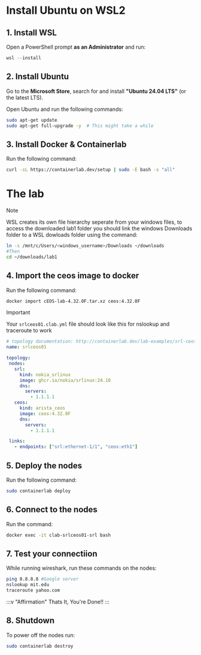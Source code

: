 # Install Ubuntu on WSL2

## 1. Install WSL

Open a PowerShell prompt **as an Administrator** and run:

```powershell
wsl --install
```

## 2. Install Ubuntu

Go to the **Microsoft Store**, search for and install **"Ubuntu 24.04 LTS"** (or the latest LTS).

Open Ubuntu and run the following commands:

```bash
sudo apt-get update
sudo apt-get full-upgrade -y  # This might take a while
```

## 3. Install Docker & Containerlab

Run the following command:

```bash
curl -sL https://containerlab.dev/setup | sudo -E bash -s "all"
```

# The lab

>[!NOTE]
> WSL creates its own file hierarchy seperate from your windows files, to access the downloaded lab1 folder you should link the windows Downloads folder to a WSL dowloads folder using the command:
>```bash
>ln -s /mnt/c/Users/<windows_username>/Downloads ~/downloads
>#Then
>cd ~/downloads/lab1
>```
## 4. Import the ceos image to docker

Run the following command:

```bash
docker import cEOS-lab-4.32.0F.tar.xz ceos:4.32.0F
```
>[!IMPORTANT]
>Your ```srlceos01.clab.yml``` file should look like this for nslookup and traceroute to work
>```yaml
># topology documentation: http://containerlab.dev/lab-examples/srl-ceos/
>name: srlceos01
>
>topology:
>  nodes:
>    srl:
>      kind: nokia_srlinux
>      image: ghcr.io/nokia/srlinux:24.10
>      dns:
>        servers:
>          - 1.1.1.1
>    ceos:
>      kind: arista_ceos
>      image: ceos:4.32.0F
>      dns:
>        servers:
>          - 1.1.1.1
>
>  links:
>    - endpoints: ["srl:ethernet-1/1", "ceos:eth1"]
>```

## 5. Deploy the nodes

Run the following command:

```bash
sudo containerlab deploy
```

## 6. Connect to the nodes

Run the command:

```bash
docker exec -it clab-srlceos01-srl bash
```

## 7. Test your connectiion

While running wireshark, run these commands on the nodes:

```bash
ping 8.8.8.8 #Google server
nslookup mit.edu
traceroute yahoo.com
```
:::v "Affirmation"
Thats It, You're Done!!
:::

## 8. Shutdown

To power off the nodes run:
```bash
sudo containerlab destroy
```
